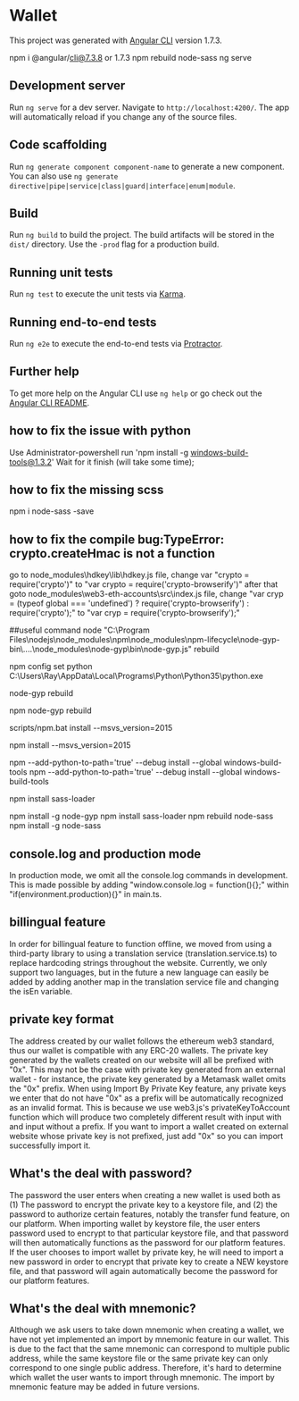 # Wallet

This project was generated with [Angular CLI](https://github.com/angular/angular-cli) version 1.7.3.

npm i @angular/cli@7.3.8 or 1.7.3
npm rebuild node-sass
ng serve
## Development server

Run `ng serve` for a dev server. Navigate to `http://localhost:4200/`. The app will automatically reload if you change any of the source files.

## Code scaffolding

Run `ng generate component component-name` to generate a new component. You can also use `ng generate directive|pipe|service|class|guard|interface|enum|module`.

## Build

Run `ng build` to build the project. The build artifacts will be stored in the `dist/` directory. Use the `-prod` flag for a production build.

## Running unit tests

Run `ng test` to execute the unit tests via [Karma](https://karma-runner.github.io).

## Running end-to-end tests

Run `ng e2e` to execute the end-to-end tests via [Protractor](http://www.protractortest.org/).

## Further help

To get more help on the Angular CLI use `ng help` or go check out the [Angular CLI README](https://github.com/angular/angular-cli/blob/master/README.md).

## how to fix the issue with python
Use Administrator-powershell run 'npm install -g windows-build-tools@1.3.2'
Wait for it finish (will take some time);

## how to fix the missing scss

npm i node-sass -save

## how to fix the compile bug:TypeError: crypto.createHmac is not a function
go to node_modules\hdkey\lib\hdkey.js file,
change var "crypto = require('crypto')" to "var crypto = require('crypto-browserify')"
after that goto node_modules\web3-eth-accounts\src\index.js file,
change "var cryp = (typeof global === 'undefined') ? require('crypto-browserify') : require('crypto');" to "var cryp = require('crypto-browserify');"


##useful command
node "C:\Program Files\nodejs\node_modules\npm\node_modules\npm-lifecycle\node-gyp-bin\\..\..\node_modules\node-gyp\bin\node-gyp.js" rebuild


npm config set python C:\Users\Ray\AppData\Local\Programs\Python\Python35\python.exe


node-gyp rebuild

npm node-gyp rebuild

scripts/npm.bat install --msvs_version=2015

npm install --msvs_version=2015

npm --add-python-to-path='true' --debug install --global windows-build-tools
npm --add-python-to-path='true' --debug install --global windows-build-tools

npm install sass-loader

npm install -g node-gyp
npm install sass-loader
npm rebuild node-sass
npm install -g node-sass

## console.log and production mode
In production mode, we omit all the console.log commands in development. This is made possible by adding "window.console.log = function(){};" within "if(environment.production){}" in main.ts. 

## billingual feature
In order for billingual feature to function offline, we moved from using a third-party library to using a translation service (translation.service.ts) to replace hardcoding strings throughout the website. Currently, we only support two languages, but in the future a new language can easily be added by adding another map in the translation service file and changing the isEn variable.

## private key format
The address created by our wallet follows the ethereum web3 standard, thus our wallet is compatible with any ERC-20 wallets. The private key generated by the wallets created on our website will all be prefixed with "0x". This may not be the case with private key generated from an external wallet - for instance, the private key generated by a Metamask wallet omits the "0x" prefix. When using Import By Private Key feature, any private keys we enter that do not have "0x" as a prefix will be automatically recognized as an invalid format. This is because we use web3.js's privateKeyToAccount function which will produce two completely different result with input with and input without a prefix. If you want to import a wallet created on external website whose private key is not prefixed, just add "0x" so you can import successfully import it.

## What's the deal with password?
The password the user enters when creating a new wallet is used both as (1) The password to encrypt the private key to a keystore file, and (2) the password to authorize certain features, notably the transfer fund feature, on our platform. When importing wallet by keystore file, the user enters password used to encrypt to that particular keystore file, and that password will then automatically functions as the password for our platform features. If the user chooses to import wallet by private key, he will need to import a new password in order to encrypt that private key to create a NEW keystore file, and that password will again automatically become the password for our platform features.

## What's the deal with mnemonic?
Although we ask users to take down mnemonic when creating a wallet, we have not yet implemented an import by mnemonic feature in our wallet. This is due to the fact that the same mnemonic can correspond to multiple public address, while the same keystore file or the same private key can only correspond to one single public address. Therefore, it's hard to determine which wallet the user wants to import through mnemonic. The import by mnemonic feature may be added in future versions.